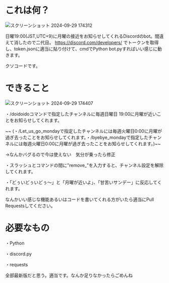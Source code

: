 # これは何？

![スクリーンショット 2024-09-29 174312](https://github.com/user-attachments/assets/37b082f6-8b0b-4a23-bc7e-8625bf814ca1)

日曜19:00(JST,UTC+9)に月曜の接近をお知らせしてくれるDiscordのbot。間違えて消したので二代目。
https://discord.com/developers/ でトークンを取得し、token.jsonに適当に貼り付けて、cmdでPython bot.pyすればいい感じに動きます。

クソコードです。


# できること

![スクリーンショット 2024-09-29 174407](https://github.com/user-attachments/assets/efa54390-7460-4e8b-8f48-837b49d8a879)

・/doidoidoコマンドで指定したチャンネルに毎週日曜日 19:00に月曜が近いことをお知らせしてくれます。

~~  (・/Let_us_go_mondayで指定したチャンネルには毎週火曜日0:00に月曜が過ぎ去ったことをお知らせしてくれます。・/byebye_mondayで指定したチャンネルには毎週火曜日0:00に月曜が過ぎ去ったことをお知らせしてくれます。)~~

→なんかバグるので今は使えない　気分が乗ったら修正

・スラッシュとコマンドの間に"remove_"を入力すると、チャンネル設定を解除してくれます。

・「どぅいどぅいどぅ～」と「月曜が近いよ」、「甘苦いサンデー」に反応してくれます。


なんかいい感じな機能あるいはコードを書いてくれる方がいたら適当にPull Requestsしてください。


# 必要なもの

・Python

・discord.py

・requests

全部最新版だと思う。適当です。なんか足りなかったらごめんね
